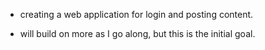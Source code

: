 - creating a web application for login and posting content.

- will build on more as I go along, but this is the initial goal.
